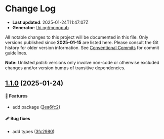 # Change Log

- **Last updated**: 2025-01-24T11:47:07Z
- **Generator**: [thi.ng/monopub](https://thi.ng/monopub)

All notable changes to this project will be documented in this file.
Only versions published since **2025-01-15** are listed here.
Please consult the Git history for older version information.
See [Conventional Commits](https://conventionalcommits.org/) for commit guidelines.

**Note:** Unlisted _patch_ versions only involve non-code or otherwise excluded changes
and/or version bumps of transitive dependencies.

## [1.1.0](https://github.com/jackdbd/rapido/tree/@jackdbd/oauth2-error-responses@1.1.0) (2025-01-24)

#### 🚀 Features

- add package ([2ea6fc2](https://github.com/jackdbd/rapido/commit/2ea6fc2))

#### 🩹 Bug fixes

- add types ([3fc2980](https://github.com/jackdbd/rapido/commit/3fc2980))
